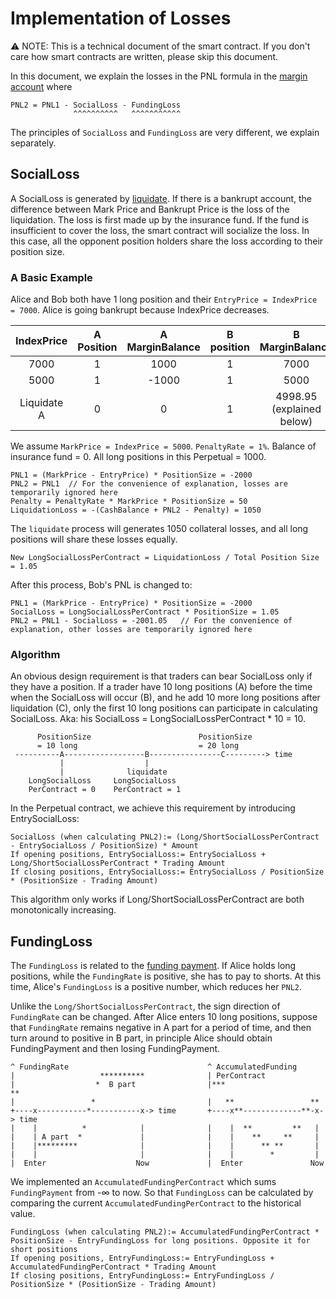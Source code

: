 # Implementation of Losses

:warning: NOTE: This is a technical document of the smart contract. If you don't care how smart contracts are written, please skip this document.

In this document, we explain the losses in the PNL formula in the [margin account](margin-account-model.md) where

```
PNL2 = PNL1 - SocialLoss - FundingLoss
              ^^^^^^^^^^   ^^^^^^^^^^^
```

The principles of `SocialLoss` and `FundingLoss` are very different, we explain separately.

## SocialLoss

A SocialLoss is generated by [liquidate](internal-perpetual.md#liquidateaccount-maxamount). If there is a bankrupt account, the difference between Mark Price and Bankrupt Price is the loss of the liquidation. The loss is first made up by the insurance fund. If the fund is insufficient to cover the loss, the smart contract will socialize the loss. In this case, all the opponent position holders share the loss according to their position size.

### A Basic Example

Alice and Bob both have 1 long position and their `EntryPrice = IndexPrice = 7000`. Alice is going bankrupt because IndexPrice decreases.

| IndexPrice  | A Position | A MarginBalance | B position | B MarginBalance |
|:-----------:|:----------:|:---------------:|:----------:|:---------------:|
| 7000        | 1          | 1000            | 1          | 7000            |
| 5000        | 1          | -1000           | 1          | 5000            |
| Liquidate A | 0          | 0               | 1          | 4998.95 (explained below) |

We assume `MarkPrice = IndexPrice = 5000`. `PenaltyRate = 1%`. Balance of insurance fund = 0. All long positions in this Perpetual = 1000. 

```
PNL1 = (MarkPrice - EntryPrice) * PositionSize = -2000
PNL2 = PNL1  // For the convenience of explanation, losses are temporarily ignored here
Penalty = PenaltyRate * MarkPrice * PositionSize = 50
LiquidationLoss = -(CashBalance + PNL2 - Penalty) = 1050
```

The `liquidate` process will generates 1050 collateral losses, and all long positions will share these losses equally.

```
New LongSocialLossPerContract = LiquidationLoss / Total Position Size = 1.05
```

After this process, Bob's PNL is changed to:

```
PNL1 = (MarkPrice - EntryPrice) * PositionSize = -2000
SocialLoss = LongSocialLossPerContract * PositionSize = 1.05
PNL2 = PNL1 - SocialLoss = -2001.05   // For the convenience of explanation, other losses are temporarily ignored here
```

### Algorithm

An obvious design requirement is that traders can bear SocialLoss only if they have a position. If a trader have 10 long positions (A) before the time when the SocialLoss will occur (B), and he add 10 more long positions after liquidation (C), only the first 10 long positions can participate in calculating SocialLoss. Aka: his SocialLoss = LongSocialLossPerContract * 10 = 10.

```
      PositionSize                        PositionSize
      = 10 long                           = 20 long
 ----------A------------------B----------------C---------> time
           |                  |
           |              liquidate
    LongSocialLoss     LongSocialLoss
    PerContract = 0    PerContract = 1
```

In the Perpetual contract, we achieve this requirement by introducing EntrySocialLoss:

```
SocialLoss (when calculating PNL2):= (Long/ShortSocialLossPerContract - EntrySocialLoss / PositionSize) * Amount
If opening positions, EntrySocialLoss:= EntrySocialLoss + Long/ShortSocialLossPerContract * Trading Amount
If closing positions, EntrySocialLoss:= EntrySocialLoss / PositionSize * (PositionSize - Trading Amount)
```

This algorithm only works if Long/ShortSocialLossPerContract are both monotonically increasing.

## FundingLoss

The `FundingLoss` is related to the [funding payment](internal-amm-funding-rate.md#funding-payment). If Alice holds long positions, while the `FundingRate` is positive, she has to pay to shorts. At this time, Alice's `FundingLoss` is a positive number, which reduces her `PNL2`.

Unlike the `Long/ShortSocialLossPerContract`, the sign direction of `FundingRate` can be changed. After Alice enters 10 long positions, suppose that `FundingRate` remains negative in A part for a period of time, and then turn around to positive in B part, in principle Alice should obtain FundingPayment and then losing FundingPayment.

```
^ FundingRate                               ^ AccumulatedFunding
|                   **********              | PerContract
|                  *  B part                |***                     **
|                 *                         |   **                 **
+----x-----------*-----------x-> time       +----x**-------------**-x-> time
|    |          *            |              |    |  **         **   |
|    | A part  *             |              |    |    **     **     |
|    |*********              |              |    |      ** **       |
|    |                       |              |    |        *         |
|  Enter                    Now             |  Enter               Now
```

We implemented an `AccumulatedFundingPerContract` which sums `FundingPayment` from -∞ to now. So that `FundingLoss` can be calculated by comparing the current `AccumulatedFundingPerContract` to the historical value.

```
FundingLoss (when calculating PNL2):= AccumulatedFundingPerContract * PositionSize - EntryFundingLoss for long positions. Opposite it for short positions
If opening positions, EntryFundingLoss:= EntryFundingLoss + AccumulatedFundingPerContract * Trading Amount
If closing positions, EntryFundingLoss:= EntryFundingLoss / PositionSize * (PositionSize - Trading Amount)
```
